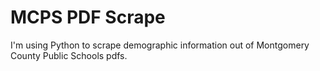 # MCPS PDF Scrape

I'm using Python to scrape demographic information out of Montgomery County Public Schools pdfs.
